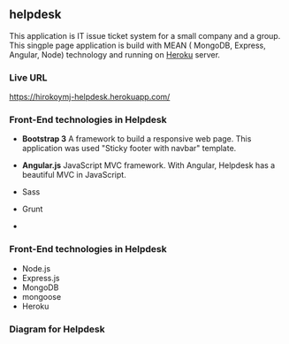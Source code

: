 ## helpdesk
This application is IT issue ticket system for a small company and a group. This singple page application is build with MEAN ( MongoDB, Express, Angular, Node) technology and running on [Heroku](https://www.heroku.com/) server.

### Live URL 
https://hirokoymj-helpdesk.herokuapp.com/

### Front-End technologies in Helpdesk
- **Bootstrap 3**
A framework to build a responsive web page. This application was used "Sticky footer with navbar" template.

- **Angular.js**
JavaScript MVC framework. With Angular, Helpdesk has a beautiful MVC in JavaScript.

- Sass
- Grunt
- 
### Front-End technologies in Helpdesk
- Node.js
- Express.js
- MongoDB
- mongoose
- Heroku


### Diagram for Helpdesk 
